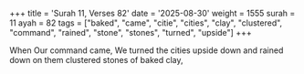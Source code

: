 +++
title = 'Surah 11, Verses 82'
date = '2025-08-30'
weight = 1555
surah = 11
ayah = 82
tags = ["baked", "came", "citie", "cities", "clay", "clustered", "command", "rained", "stone", "stones", "turned", "upside"]
+++

When Our command came, We turned the cities upside down and rained down on them clustered stones of baked clay,